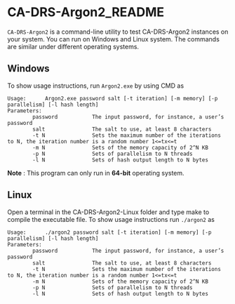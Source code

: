 # CA-DRS-Argon2_README

`CA-DRS-Argon2` is a command-line utility to test CA-DRS-Argon2 instances on your system. You can run on Windows and Linux system. The commands are similar under different operating systems.

## Windows

To show usage instructions, run `Argon2.exe` by using CMD as

```
Usage:      Argon2.exe password salt [-t iteration] [-m memory] [-p parallelism] [-l hash length]
Parameters:
        password	       The input password, for instance, a user’s password
        salt               The salt to use, at least 8 characters
        -t N	           Sets the maximum number of the iterations to N, the iteration number is a random number 1<=tx<=t
        -m N	           Sets of the memory capacity of 2^N KB
        -p N	           Sets of parallelism to N threads 
        -l N 	           Sets of hash output length to N bytes
```

**Note** : This program can only run in **64-bit** operating system.

## Linux

Open a terminal in the CA-DRS-Argon2-Linux folder and type make to compile the executable file. To show usage instructions run `./argon2` as

```
Usage:      ./argon2 password salt [-t iteration] [-m memory] [-p parallelism] [-l hash length]
Parameters:
        password	       The input password, for instance, a user’s password
        salt               The salt to use, at least 8 characters
        -t N	           Sets the maximum number of the iterations to N, the iteration number is a random number 1<=tx<=t
        -m N	           Sets of the memory capacity of 2^N KB
        -p N	           Sets of parallelism to N threads 
        -l N 	           Sets of hash output length to N bytes
```

